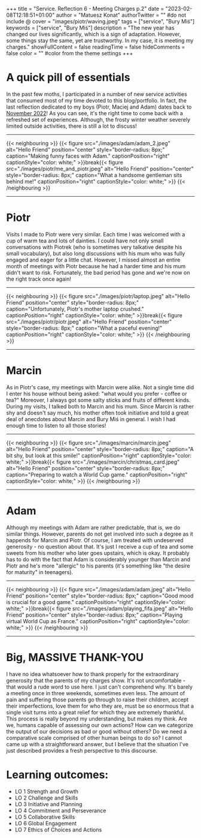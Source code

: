+++
title = "Service. Reflection 6 - Meeting Charges p.2"
date = "2023-02-08T12:18:51+01:00"
author = "Matuesz Konat"
authorTwitter = "" #do not include @
cover = "images/piotr/waving.jpeg"
tags = ["service", "Bury Miś"]
keywords = ["service", "Bury Miś"]
description = "The new year has changed our lives significantly, which is a sign of adaptation. However, some things stay the same, yet are trustworthy. In my case, it is meeting my charges."
showFullContent = false
readingTime = false
hideComments = false
color = "" #color from the theme settings
+++

# A quick pill of essentials
In the past few moths, I participated in a number of new service activities that consumed most of my time devoted to this blog/portfolio. In fact, the last reflection dedicated to my boys (Piotr, Maciej and Adam) dates back to [November 2022](/portfolio/posts/meeting-charges/)! As you can see, it's the right time to come back with a refreshed set of experiences. Although, the frosty winter weather severely limited outside activities, there is still a lot to discuss!

***
{{< neighbouring >}}
{{< figure src="./images/adam/adam_2.jpeg" alt="Hello Friend" position="center" style="border-radius: 8px;" caption="Making funny faces with Adam." captionPosition="right" captionStyle="color: white;" >}}break{{< figure src="./images/piotr/me_and_piotr.jpeg" alt="Hello Friend" position="center" style="border-radius: 8px;" caption="What a handsome gentleman sits behind me!" captionPosition="right" captionStyle="color: white;" >}}
{{< /neighbouring >}}
***

# Piotr
Visits I made to Piotr were very similar. Each time I was welcomed with a cup of warm tea and lots of dainties. I could have not only small conversations with Piotrek (who is sometimes very talkative despite his small vocabulary), but also long discussions with his mum who was fully engaged and eager for a little chat. However, I missed almost an entire month of meetings with Piotr because he had a harder time and his mum didn't want to risk. Fortunately, the bad period has gone and we're now on the right track once again!

***
{{< neighbouring >}}
{{< figure src="./images/piotr/laptop.jpeg" alt="Hello Friend" position="center" style="border-radius: 8px;" caption="Unfortunately, Piotr's mother laptop crushed." captionPosition="right" captionStyle="color: white;" >}}break{{< figure src="./images/piotr/piotr.jpeg" alt="Hello Friend" position="center" style="border-radius: 8px;" caption="What a paceful evening!" captionPosition="right" captionStyle="color: white;" >}}
{{< /neighbouring >}}
***

# Marcin
As in Piotr's case, my meetings with Marcin were alike. Not a single time did I enter his house without being asked: "what would you prefer - coffee or tea?" Moreover, I always got some salty sticks and fruits of different kinds. During my visits, I talked both to Marcin and his mum. Since Marcin is rather shy and doesn't say much, his mother often took initiative and told a great deal of anecdotes about Marcin and Bury Miś in general. I wish I had enough time to listen to all those stories!

***
{{< neighbouring >}}
{{< figure src="./images/marcin/marcin.jpeg" alt="Hello Friend" position="center" style="border-radius: 8px;" caption="A bit shy, but look at this smile!" captionPosition="right" captionStyle="color: white;" >}}break{{< figure src="./images/marcin/christmas_card.jpeg" alt="Hello Friend" position="center" style="border-radius: 8px;" caption="Preparing to watch a World Cup game." captionPosition="right" captionStyle="color: white;" >}}
{{< /neighbouring >}}
***

# Adam
Although my meetings with Adam are rather predictable, that is, we do similar things. However, parents do not get involved into such a degree as it happends for Marcin and Piotr. Of course, I am treated with undeserved generosity - no question about that. It's just I receive a cup of tea and some sweets from his mother who later goes upstairs, which is okay. It probably has to do with the fact that Adam is considerably younger than Marcin and Piotr and he's more "allergic" to his parents (it's something like "the desire for maturity" in teenagers).

***
{{< neighbouring >}}
{{< figure src="./images/adam/adam.jpeg" alt="Hello Friend" position="center" style="border-radius: 8px;" caption="Good mood is crucial for a good game." captionPosition="right" captionStyle="color: white;" >}}break{{< figure src="./images/adam/playing_fifa.jpeg" alt="Hello Friend" position="center" style="border-radius: 8px;" caption="Playing virtual World Cup as France." captionPosition="right" captionStyle="color: white;" >}}
{{< /neighbouring >}}
***

# Big, MASSIVE THANK-YOU
I have no idea whatsoever how to thank properly for the extraordinary generosity that the parents of my charges show. It's not uncomfortable - that would a rude word to use here. I just can't comprehend why. It's barely a meeting once in three weekends, sometimes even less. The amount of pain and suffering those parents go through to raise their children, accept their imperfections, love them for who they are, must be so enormous that a single visit turns into a great relief for which they are extremely thankful. This process is really beyond my understanding, but makes my think. Are we, humans capable of assessing our own actions? How can we categorize the output of our decisions as bad or good without others? Do we need a comparative scale comprised of other human beings to do so? I cannot came up with a straightforward answer, but I believe that the situation I've just described provides a fresh perspective to this discourse.

# Learning outcomes:
- LO 1 Strength and Growth
- LO 2 Challenge and Skills
- LO 3 Initiative and Planning
- LO 4 Commitment and Perseverance
- LO 5 Collaborative Skills
- LO 6 Global Engagement
- LO 7 Ethics of Choices and Actions
